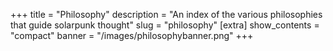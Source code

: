 +++
title = "Philosophy"
description = "An index of the various philosophies that guide solarpunk thought"
slug = "philosophy"
[extra]
show_contents = "compact"
banner = "/images/philosophybanner.png"
+++